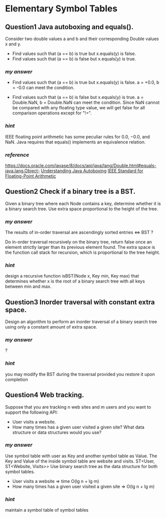 # Elementary Symbol Tables
## Question1 Java autoboxing and equals().
Consider two double values a and b and their corresponding Double values x and y.

* Find values such that (a == b) is true but x.equals(y) is false.
* Find values such that (a == b) is false but x.equals(y) is true.

### *my answer*
* Find values such that (a == b) is true but x.equals(y) is false.
a = +0.0, b = -0.0 can meet the condition.

* Find values such that (a == b) is false but x.equals(y) is true.
a = Double.NaN, b = Double.NaN can meet the condition. 
Since NaN cannot be compared with any floating type value, we will get false
for all comparison operations except for "!=".

### *hint*
IEEE floating point arithmetic has some peculiar rules for 0.0, −0.0, and NaN.
Java requires that equals() implements an equivalence relation.

### *reference*
https://docs.oracle.com/javase/8/docs/api/java/lang/Double.html#equals-java.lang.Object-
[Understanding Java Autoboxing](https://stackoverflow.com/questions/36052241/understanding-double-autoboxing)
[IEEE Standard for Floating-Point Arithmetic](https://en.wikipedia.org/wiki/IEEE_754)

## Question2 Check if a binary tree is a BST.
Given a binary tree where each Node contains a key, determine whether it is a binary search tree.
Use extra space proportional to the height of the tree.

### *my answer*

The results of in-order traversal are ascendingly sorted entries <=> BST ?



Do in-order traversal recursively on the binary tree, return false once an element strictly larger than
its previous element found. The extra space is the function call stack for recursion, which is 
proportional to the tree height.

### *hint*
design a recursive function isBST(Node x, Key min, Key max) that determines
whether x is the root of a binary search tree with all keys between min and max.

## Question3 Inorder traversal with constant extra space.
Design an algorithm to perform an inorder traversal of a binary search tree using
only a constant amount of extra space.

### *my answer*
?

### *hint*
you may modify the BST during the traversal provided you restore it upon completion

## Question4 Web tracking.
Suppose that you are tracking n web sites and m users and you want to support the following API:
* User visits a website.
* How many times has a given user visited a given site?
What data structure or data structures would you use?

### *my answer*
Use symbol table with user as Key and another symbol table as Value.
The Key and Value of the inside symbol table are website and visits. ST<User, ST<Website, Visits>>
Use binary search tree as the data structure for both symbol tables.
* User visits a website => time O(lg n + lg m)
* How many times has a given user visited a given site => O(lg n + lg m)

### *hint*
maintain a symbol table of symbol tables

